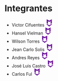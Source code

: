 # Integrantes
[logo-project]: https://raw.githubusercontent.com/adam-p/markdown-here/master/src/common/images/icon24.png "Proyecto"
* Victor Cifuentes [![alt text][logo-project]](https://github.com/Creyent/ScrumProjects)
* Hansel Vielman [![alt text][logo-project]](https://github.com/avielman/IU-SCRUM)
* Wilson Torres [![alt text][logo-project]](https://github.com/Wil-Torres/Project-Scrum)
* Jean Carlo Solis [![alt text][logo-project]](https://github.com/jsolisu/scrum-a4b4)
* Andres Reyes [![alt text][logo-project]](https://github.com/areyesoleon/SCRUM-)
* José Luis Castro [![alt text][logo-project]](https://github.com/joseluiscastro23/scrum-ng)
* Carlos Ful [![alt text][logo-project]](https://github.com/snakeful/scrum-ng)